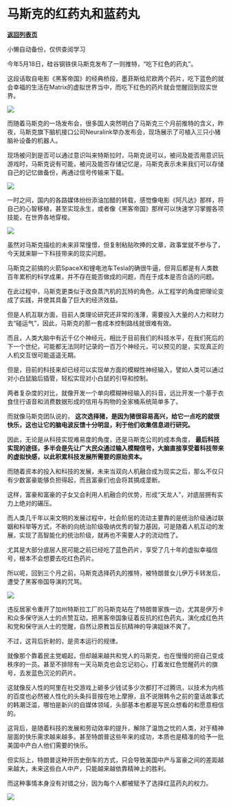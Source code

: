 # 马斯克的红药丸和蓝药丸

[**返回列表页**](/gzh/政事堂2019)

小懒自动备份，仅供查阅学习

今年5月18日，硅谷钢铁侠马斯克发布了一则推特，“吃下红色的药丸”。

  

这段话取自电影《黑客帝国》的经典桥段，墨菲斯给尼欧两个药片，吃下蓝色的就会幸福的生活在Matrix的虚拟世界当中，而吃下红色的药片就会觉醒回到现实世界。  

  

![](https://mmbiz.qpic.cn/mmbiz_jpg/rxhS23yu8cNYpzpBTsA4TTstlM0b1fHp95E7lCobXicJ2R0PkrSBLagHIcea2eQ5ZoNr01TGyNMITOvfnjaJGbQ/640?wx_fmt=jpeg)

  

而随着马斯克的一场发布会，很多国人突然明白了马斯克三个月前推特的含义，昨夜，马斯克旗下脑机接口公司Neuralink举办发布会，现场展示了可植入三只小猪脑补设备的机器人。

  

现场被问到是否可以通过意识叫来特斯拉时，马斯克说可以，被问及能否用意识玩游戏时，马斯克说有可能，被问及能否存储记忆是，马斯克表示未来我们可以存储自己的记忆做备份，再通过信号传输来下载。

  

![](https://mmbiz.qpic.cn/mmbiz_png/rxhS23yu8cNYpzpBTsA4TTstlM0b1fHpvrzbE1LnYxN302zQVS2xcdDTKSDuIGwQGWZZyTg8MWIicf7Kibfg8Qaw/640?wx_fmt=png)

  

一时之间，国内的各路媒体纷纷添油加醋的转载，感觉像电影《阿凡达》那样，将自己的心智移植，甚至实现永生，或者像《黑客帝国》那样可以快速学习掌握各项技能，在世界各地穿梭。

  

![](https://mmbiz.qpic.cn/mmbiz_jpg/rxhS23yu8cNYpzpBTsA4TTstlM0b1fHpGHj4qr8mKGoVMheYUPeFIhKJMgCTjMSH96Ofib7Nvq2IawmzVR5w1ibA/640?wx_fmt=jpeg)

  

虽然对马斯克描绘的未来非常憧憬，但复制粘贴吹捧的文章，政事堂就不参与了，今天就来聊一下科技带来的现实问题。

  

马斯克之前搞的火箭SpaceX和锂电池车Tesla的确很牛逼，但背后都是有人类数百年累积的科学成果，并不存在能否做成的问题，而在于成本是否合适的问题。

  

在此过程中，马斯克更类似于改良蒸汽机的瓦特的角色，从工程学的角度把理论变成了实践，并使其具备了巨大的经济效益。  

  

但是人机互联方面，目前人类理论研究还非常的浅薄，需要投入大量的人力和财力去“碰运气”，因此，马斯克的那一套成本控制路线就很难有效。

  

而且，人类大脑中有近千亿个神经元，相比于目前我们的科技水平，在我们死后的下一个世纪，可能都无法同时记录的一百万个神经元，可以预见的是，实现真正的人机交互很可能遥遥无期。  

  

但是，目前的科技来却已经可以实现单方面的模糊性神经输入，譬如人类可以通过对小白鼠脑后插管，轻松实现对小白鼠的引导和控制。

  

两者复杂度的对比，就像开发一个单向模糊神经输入的抖音，远比开发一个基于衣食住行语音和消费数据形成的信用与购物的全家桶系统简单多了。

  

而就像马斯克团队说的， **这次选择猪，是因为猪很容易高兴，给它一点吃的就很快乐，这也让它的脑电波反馈十分明显，利于他们收集信息进行研究。**  

  

因此，无论是从科技实现难易度的角度，还是马斯克公司的成本角度，
**最后科技实现的途径，多半会是先让广大民众通过输入模糊信号，大脑直接享受着科技带来的虚拟快感，以此积累科技发展所需要的原始资本。**  

  

而随着资本的投入和科技的发展，未来当双向人机融合成为现实之后，那么不仅只有少数富豪能够负担得起，而且富豪们也会将其搞成垄断。

  

这样，富豪和富豪的子女又会利用人机融合的优势，形成“天龙人”，对底层拥有实力上绝对的碾压。

  

而人类几千年以来文明的发展过程中，社会阶层的流动主要靠的是统治阶级通过联姻和科举等方式，不断的向统治阶级吸纳优秀的智力基因，可是随着人机互动的发展，实现了高智能化的统治阶级，就再也不需要人才的流动性了。

  

尤其是大部分底层人民可能之前已经吃了蓝色药片，享受了几十年的虚拟幸福信号，根本不会想要去吃红色药片。

  

所以呢，回到三个月之前，马斯克选择药丸的推特，被特朗普女儿伊万卡转发后，遭受了黑客帝国导演的咒骂。

![](https://mmbiz.qpic.cn/mmbiz_jpg/rxhS23yu8cNYpzpBTsA4TTstlM0b1fHpFtZLCaiamNqHicJ1GycS13TaH8wx3FIjquGIjrdtwwaFUOVEHnkEX4yQ/640?wx_fmt=jpeg)

  

违反居家令重开了加州特斯拉工厂的马斯克站在了特朗普家族一边，尤其是伊万卡和众多保守派人士的点赞互动，把黑客帝国象征着反抗的红色药丸，演化成红色共和党和保守派人士的觉醒，自然让原教旨反抗精神的导演姐妹不爽了。

  

不过，这背后折射的，是资本运行的规律。

  

就像那个靠着民主党崛起，但却越来越共和党人的马斯克，也在慢慢的把自己变成秩序的一员。甚至不排除有一天马斯克也会忘记初心，打着发红色觉醒药片的旗号，去发蓝色沉沦的药片。

  

这就像反人性的阿里在社交游戏上砸多少钱试多少次都打不过腾讯，以技术为内核的百度也必然被人性化的头条抖音按在地上摩擦，且不说限韩令之前的童话故事式的韩潮泛滥，哪怕是新兴的自媒体领域，头部基本也都是写民众想看的和愿意相信的。

  

这背后，是随着科技的发展和劳动效率的提升，解除了温饱之忧的人类，对于精神层面的快乐需求越来越多。甚至特朗普这些年来的成功，本质也是精准的给予一批美国中产白人他们需要的快乐。

  

但实际上，特朗普这种开历史倒车的方式，只会导致美国中产与富豪之间的差距越来越大，未来这些白人中产，只能越来越依靠精神上的胜利。  

  

而这种事情本身没有对错之分，因为每个人都被赋予了选择红蓝药丸的权力。

  

![](https://mmbiz.qpic.cn/mmbiz_jpg/rxhS23yu8cPp0iaKAfe0ZsWfgGcY72o9Nror8TicrtnlDsqzY7y4Kum4fM3X0FMEGlbvm9HvZUiaETSnLt4DHNLbQ/640?wx_fmt=jpeg)

